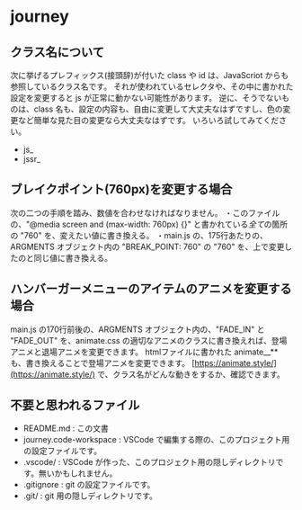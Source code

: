 # journey

## クラス名について

次に挙げるプレフィックス(接頭辞)が付いた class や id は、JavaScriot からも参照しているクラス名です。
それが使われているセレクタや、その中に書かれた設定を変更すると js が正常に動かない可能性があります。
逆に、そうでないものは、class 名も、設定の内容も、自由に変更して大丈夫なはずですし、色の変更など簡単な見た目の変更なら大丈夫なはずです。
いろいろ試してみてください。

- js_
- jssr_


## ブレイクポイント(760px)を変更する場合

次の二つの手順を踏み、数値を合わせなければなりません。
・このファイルの、"@media screen and (max-width: 760px) {}" と書かれている*全て*の箇所の "760" を、変えたい値に書き換える。
・main.js の、175行あたりの、ARGMENTS オブジェクト内の "BREAK_POINT: 760" の "760" を、上で変更したのと同じ値に書き換える。


## ハンバーガーメニューのアイテムのアニメを変更する場合

main.js の170行前後の、ARGMENTS オブジェクト内の、"FADE_IN" と "FADE_OUT" を、animate.css の適切なアニメのクラスに書き換えれば、登場アニメと退場アニメを変更できます。
htmlファイルに書かれた animate__** も、書き換えることで登場アニメを変更できます。
[https://animate.style/](https://animate.style/) で、クラス名がどんな動きをするか、確認できます。


## 不要と思われるファイル

- README.md : この文書
- journey.code-workspace : VSCode で編集する際の、このプロジェクト用の設定ファイルです。
- .vscode/ : VSCode が作った、このプロジェクト用の隠しディレクトリです。無いかもしれません。
- .gitignore : git の設定ファイルです。
- .git/ : git 用の隠しディレクトリです。